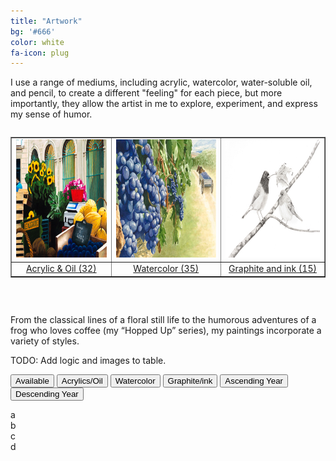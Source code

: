 ```yaml
---
title: "Artwork"
bg: '#666'
color: white
fa-icon: plug
---
```


I use a range of mediums, including acrylic, watercolor, water-soluble oil, and pencil, to create a different "feeling" for each piece, but more importantly, they allow the artist in me to explore, experiment, and express my sense of humor. 

<style type="text/css">
.table {
   display: table;
}
.row {
   display: table-row;
}
.column {
   display: table-cell;
   vertical-align: top;
}
</style>


<div style="overflow-x:auto;">
<table border="1" width="100%" cellspacing="0" cellpadding="5">
<tr>
<td>
<a href="#acrylics"><img width="300" height="189" 
src="img/MarketEnProvenceGail_600dpi-300x189-108KB.jpg" 
alt="Acrylic & Oil" /></a>
</td>
<td> 
<a href="#watercolors"><img width="300" height="189" 
src="img/PurplePerfection_600dpi-300x189-98KB.jpg" 
alt="Watercolor" /></a>		
</td>                   
<td>
<a href="#mixedMedium"><img width="300" height="189" 
src="img/AGentleman_600dpi-300x189-21KB.jpg" 
alt="Graphite and ink" /></a>
</td>
</tr>
<tr>
<td align="center"><a href="#acrylics">Acrylic &amp; Oil (32)</a></td>
<td align="center"><a href="#watercolors">Watercolor (35)</a></td>
<td align="center"><a href="#mixedMedia">Graphite and ink (15)</a></td>
</tr>
</table>
</div>


&nbsp;		     

From the classical lines of a floral still life to the humorous adventures of a frog who loves coffee (my “Hopped Up” series), my paintings incorporate a variety of styles. 


<!-- https://github.com/patrickkunka/mixitup -->
TODO: Add logic and images to table.

<button class="filter" data-filter=".category-4">Available</button>
<button class="filter" data-filter=".category-1">Acrylics/Oil</button>
<button class="filter" data-filter=".category-2">Watercolor</button>
<button class="filter" data-filter=".category-3">Graphite/ink</button>
<button class="sort" data-sort="my-order:asc">Ascending Year</button>
<button class="sort" data-sort="my-order:desc">Descending Year</button>

<div id="Container">
    <div class="mix category-1" data-my-order="1"> a </div>
    <div class="mix category-1" data-my-order="2"> b </div>
    <div class="mix category-2" data-my-order="3"> c </div>
    <div class="mix category-2" data-my-order="4"> d </div>
</div>


